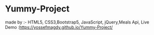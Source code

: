 # Yummy-Project
made by :- HTML5, CSS3,Bootstrap5, JavaScript, jQuery,Meals Api,
Live Demo :https://yossefmagdy.github.io/Yummy-Project/
